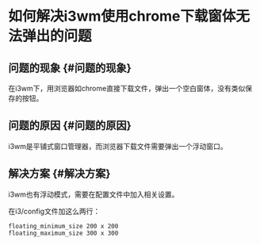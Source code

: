 # 如何解决i3wm使用chrome下载窗体无法弹出的问题


## 问题的现象 {#问题的现象}

在i3wm下，用浏览器如chrome直接下载文件，弹出一个空白窗体，没有类似保存的按钮。


## 问题的原因 {#问题的原因}

i3wm是平铺式窗口管理器，而浏览器下载文件需要弹出一个浮动窗口。


## 解决方案 {#解决方案}

i3wm也有浮动模式，需要在配置文件中加入相关设置。

在i3/config文件加这么两行：

```nil
floating_minimum_size 200 x 200
floating_maximum_size 300 x 300
```

